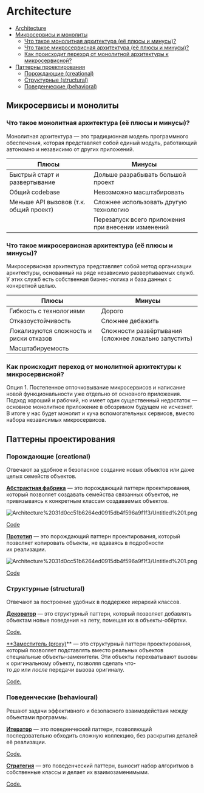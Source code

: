 # Architecture

- [Architecture](#architecture)
- [Микросервисы и монолиты](#%D0%BC%D0%B8%D0%BA%D1%80%D0%BE%D1%81%D0%B5%D1%80%D0%B2%D0%B8%D1%81%D1%8B-%D0%B8-%D0%BC%D0%BE%D0%BD%D0%BE%D0%BB%D0%B8%D1%82%D1%8B)
    + [Что такое монолитная архитектура (её плюсы и минусы)?](#%D1%87%D1%82%D0%BE-%D1%82%D0%B0%D0%BA%D0%BE%D0%B5-%D0%BC%D0%BE%D0%BD%D0%BE%D0%BB%D0%B8%D1%82%D0%BD%D0%B0%D1%8F-%D0%B0%D1%80%D1%85%D0%B8%D1%82%D0%B5%D0%BA%D1%82%D1%83%D1%80%D0%B0-%D0%B5%D1%91-%D0%BF%D0%BB%D1%8E%D1%81%D1%8B-%D0%B8-%D0%BC%D0%B8%D0%BD%D1%83%D1%81%D1%8B)
    + [Что такое микросервисная архитектура (её плюсы и минусы)?](#%D1%87%D1%82%D0%BE-%D1%82%D0%B0%D0%BA%D0%BE%D0%B5-%D0%BC%D0%B8%D0%BA%D1%80%D0%BE%D1%81%D0%B5%D1%80%D0%B2%D0%B8%D1%81%D0%BD%D0%B0%D1%8F-%D0%B0%D1%80%D1%85%D0%B8%D1%82%D0%B5%D0%BA%D1%82%D1%83%D1%80%D0%B0-%D0%B5%D1%91-%D0%BF%D0%BB%D1%8E%D1%81%D1%8B-%D0%B8-%D0%BC%D0%B8%D0%BD%D1%83%D1%81%D1%8B)
    + [Как происходит переход от монолитной архитектуры к микросервисной?](#%D0%BA%D0%B0%D0%BA-%D0%BF%D1%80%D0%BE%D0%B8%D1%81%D1%85%D0%BE%D0%B4%D0%B8%D1%82-%D0%BF%D0%B5%D1%80%D0%B5%D1%85%D0%BE%D0%B4-%D0%BE%D1%82-%D0%BC%D0%BE%D0%BD%D0%BE%D0%BB%D0%B8%D1%82%D0%BD%D0%BE%D0%B9-%D0%B0%D1%80%D1%85%D0%B8%D1%82%D0%B5%D0%BA%D1%82%D1%83%D1%80%D1%8B-%D0%BA-%D0%BC%D0%B8%D0%BA%D1%80%D0%BE%D1%81%D0%B5%D1%80%D0%B2%D0%B8%D1%81%D0%BD%D0%BE%D0%B9)
- [Паттерны проектирования](#%D0%BF%D0%B0%D1%82%D1%82%D0%B5%D1%80%D0%BD%D1%8B-%D0%BF%D1%80%D0%BE%D0%B5%D0%BA%D1%82%D0%B8%D1%80%D0%BE%D0%B2%D0%B0%D0%BD%D0%B8%D1%8F)
  * [Порождающие (creational)](#%D0%BF%D0%BE%D1%80%D0%BE%D0%B6%D0%B4%D0%B0%D1%8E%D1%89%D0%B8%D0%B5-creational)
  * [Структурные (structural)](#%D1%81%D1%82%D1%80%D1%83%D0%BA%D1%82%D1%83%D1%80%D0%BD%D1%8B%D0%B5-structural)
  * [Поведенческие (behavioral)](#%D0%BF%D0%BE%D0%B2%D0%B5%D0%B4%D0%B5%D0%BD%D1%87%D0%B5%D1%81%D0%BA%D0%B8%D0%B5-behavioral)

## Микросервисы и монолиты

### Что такое монолитная архитектура (её плюсы и минусы)?

Монолитная архитектура — это традиционная модель программного обеспечения, которая представляет собой единый модуль, работающий автономно и независимо от других приложений.

| Плюсы                                  | Минусы                                             |
| -------------------------------------- | -------------------------------------------------- |
| Быстрый старт и развертывание          | Дольше разрабывать большой проект                  |
| Общий codebase                         | Невозможно масштабировать                          |
| Меньше API вызовов (т.к. общий проект) | Сложнее использовать другую технологию             |
|                                        | Перезапуск всего приложения при внесении изменений |

### Что такое микросервисная архитектура (её плюсы и минусы)?

Микросервисная архитектура представляет собой метод организации архитектуры, основанный на ряде независимо развертываемых служб. У этих служб есть собственная бизнес-логика и база данных с конкретной целью.

| Плюсы                                  | Минусы                                               |
| -------------------------------------- | ---------------------------------------------------- |
| Гибкость с технологиями                | Дорого                                               |
| Отказоустойчивость                     | Сложнее дебажить                                     |
| Локализуются сложность и риски отказов | Сложности развёртывания (сложнее локально запустить) |
| Масштабируемость                       |                                                      |

### Как происходит переход от монолитной архитектуры к микросервисной?

Опция 1. Постепенное отпочковывание микросервисов и написание новой функциональности уже отдельно от основного приложения. Подход хороший и рабочий, но имеет один существенный недостаток — основное монолитное приложение в обозримом будущем не исчезнет. В итоге у нас будет монолит и куча вспомогательных сервисов, вместо набора независимых микросервисов.

## Паттерны проектирования

### Порождающие (creational)

Отвечают за удобное и безопасное создание новых объектов или даже целых семейств объектов.

**[Абстрактная фабрика](https://refactoring.guru/ru/design-patterns/abstract-factory)** — это порождающий паттерн проектирования, который позволяет создавать семейства связанных объектов, не привязываясь к конкретным классам создаваемых объектов.

![Architecture%2031d0cc51b6264ed0915db4f596a9f1f3/Untitled%201.png](abstract-fabric.png)

[Code](https://refactoring.guru/ru/design-patterns/abstract-factory/python/example)

**[Прототип](https://refactoring.guru/ru/design-patterns/prototype)** — это порождающий паттерн проектирования, который позволяет копировать объекты, не вдаваясь в подробности их реализации.

![Architecture%2031d0cc51b6264ed0915db4f596a9f1f3/Untitled%201.png](prototype.png)

[Code](https://refactoring.guru/ru/design-patterns/prototype)

### Структурные (structural)

Отвечают за построение удобных в поддержке иерархий классов.

**[Декоратор](https://refactoring.guru/ru/design-patterns/prototype)** — это структурный паттерн, который позволяет добавлять объектам новые поведения на лету, помещая их в объекты-обёртки.

[Code.](https://refactoring.guru/ru/design-patterns/decorator)

[**Заместитель (proxy)](https://refactoring.guru/ru/design-patterns/proxy)** — это структурный паттерн проектирования, который позволяет подставлять вместо реальных объектов специальные объекты-заменители. Эти объекты перехватывают вызовы к оригинальному объекту, позволяя сделать что-то *до* или *после* передачи вызова оригиналу.

[Code.](https://refactoring.guru/ru/design-patterns/proxy/python/example)

### Поведенческие (behavioural)

Решают задачи эффективного и безопасного взаимодействия между объектами программы.

**[Итератор](https://refactoring.guru/ru/design-patterns/iterator)** — это поведенческий паттерн, позволяющий последовательно обходить сложную коллекцию, без раскрытия деталей её реализации.

[Code.](https://refactoring.guru/ru/design-patterns/iterator/python/example)

**[Стратегия](https://refactoring.guru/ru/design-patterns/strategy)** — это поведенческий паттерн, выносит набор алгоритмов в собственные классы и делает их взаимозаменимыми.

[Code.](https://refactoring.guru/ru/design-patterns/strategy/python/example)